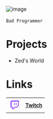 ![image](https://static-cdn.jtvnw.net/jtv_user_pictures/dd6c93e8-6185-44be-a384-3d73babcfcc1-profile_image-70x70.png) 

`Bad Programmer`
# Projects
- Zed's World

# Links
|||
|----|------|
|![image](https://github.com/Zedicia/Zedicia/blob/main/Assets/Twitch.png) |[**Twitch**](https://www.twitch.tv/zed_the_idiot) |

